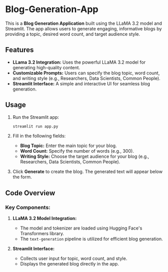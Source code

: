 # Blog-Generation-App

This is a **Blog Generation Application** built using the LLaMA 3.2 model and Streamlit. The app allows users to generate engaging, informative blogs by providing a topic, desired word count, and target audience style.

## Features

- **LLama 3.2 Integration:** Uses the powerful LLaMA 3.2 model for generating high-quality content.
- **Customizable Prompts:** Users can specify the blog topic, word count, and writing style (e.g., Researchers, Data Scientists, Common People).
- **Streamlit Interface:** A simple and interactive UI for seamless blog generation.

## Usage

1. Run the Streamlit app:
    ```bash
    streamlit run app.py
    ```

2. Fill in the following fields:
    - **Blog Topic:** Enter the main topic for your blog.
    - **Word Count:** Specify the number of words (e.g., 300).
    - **Writing Style:** Choose the target audience for your blog (e.g., Researchers, Data Scientists, Common People).

3. Click **Generate** to create the blog. The generated text will appear below the form.

## Code Overview

### Key Components:

1. **LLaMA 3.2 Model Integration:**
    - The model and tokenizer are loaded using Hugging Face's Transformers library.
    - The `text-generation` pipeline is utilized for efficient blog generation.

2. **Streamlit Interface:**
    - Collects user input for topic, word count, and style.
    - Displays the generated blog directly in the app.


